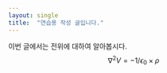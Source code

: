 ```yaml
---
layout: single
title:  "연습용 작성 글입니다."
---
```


이번 글에서는 전위에 대하여 알아봅시다.
$$
\nabla^{2}V = -1/\epsilon_{0} \times \rho
$$



